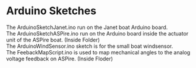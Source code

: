# Arduino Sketches

The ArduinoSketchJanet.ino run on the Janet boat Arduino board.  
The ArduinoSketchASPire.ino run on the Arduino board inside the actuator unit of the ASPire boat. (Inside Folder)  
The ArduinoWindSensor.ino sketch is for the small boat windsensor.  
The FeebackMapScript.ino is used to map mechanical angles to the analog voltage feedback on ASPire. (Inside Floder)